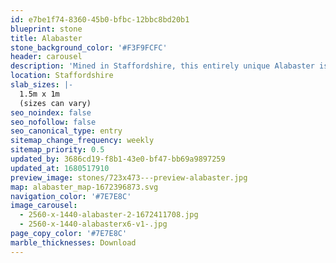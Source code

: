```yaml
---
id: e7be1f74-8360-45b0-bfbc-12bbc8bd20b1
blueprint: stone
title: Alabaster
stone_background_color: '#F3F9FCFC'
header: carousel
description: 'Mined in Staffordshire, this entirely unique Alabaster is a rare form of gypsum which has been used in this country for sculpture and decorative work for at least eight centuries. Exquisite translucent tones of pale bluey grey with light brown veining make this stone a true British gem.'
location: Staffordshire
slab_sizes: |-
  1.5m x 1m
  (sizes can vary)
seo_noindex: false
seo_nofollow: false
seo_canonical_type: entry
sitemap_change_frequency: weekly
sitemap_priority: 0.5
updated_by: 3686cd19-f8b1-43e0-bf47-bb69a9897259
updated_at: 1680517910
preview_image: stones/723x473---preview-alabaster.jpg
map: alabaster_map-1672396873.svg
navigation_color: '#7E7E8C'
image_carousel:
  - 2560-x-1440-alabaster-2-1672411708.jpg
  - 2560-x-1440-alabasterx6-v1-.jpg
page_copy_color: '#7E7E8C'
marble_thicknesses: Download
---
```

